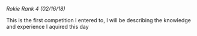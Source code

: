 *Rokie Rank 4 (02/16/18)*

This is the first competition I entered to, I will be describing the knowledge and experience I aquired this day
